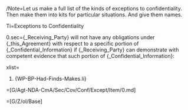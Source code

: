 /Note=Let us make a full list of the kinds of exceptions to confidentiality.  Then make them into kits for particular situations.  And give them names.  

Ti=Exceptions to Confidentiality

0.sec={_Receiving_Party} will not have any obligations under {_this_Agreement} with respect to a specific portion of {_Confidential_Information} if {_Receiving_Party} can demonstrate with competent evidence that such portion of {_Confidential_Information}:

xlist=<ol class="secs-or"><li>{WP-BP-Had-Finds-Makes.li}</ol>

=[G/Agt-NDA-CmA/Sec/Cov/Conf/Except/Item/0.md]

=[G/Z/ol/Base]